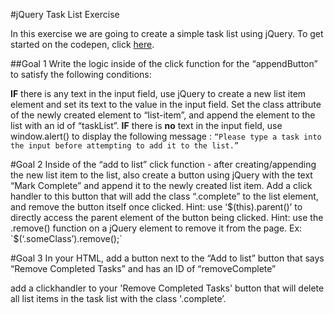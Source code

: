 #jQuery Task List Exercise

In this exercise we are going to create a simple task list using jQuery. To get started on the codepen, click [here](http://codepen.io/jtklier/pen/vmZYNP).

##Goal 1
 Write the logic inside of the click function for the “appendButton” to satisfy the following conditions:

**IF** there is any text in the input field, use jQuery to create a new list item element and set its text to the value in the input field. Set the class attribute of the newly created element to “list-item”, and append the element to the list with an id of “taskList”.
**IF** there is **no** text in the input field, use window.alert() to display the following message : `“Please type a task into the input before attempting to add it to the list.”`

#Goal 2
Inside of the “add to list” click function - after creating/appending the new list item to the list, also create a button using jQuery with the text “Mark Complete” and append it to the newly created list item. Add a click handler to this button that will add the class “.complete” to the list element, and remove the button itself once clicked. Hint: use ‘$(this).parent()’ to directly access the parent element of the button being clicked. Hint: use the .remove() function on a jQuery element to remove it from the page. Ex: `$(‘.someClass’).remove();`

#Goal 3
In your HTML, add a button next to the “Add to list” button that says “Remove Completed Tasks” and has an ID of “removeComplete”

add a clickhandler to your 'Remove Completed Tasks' button that will delete all list items in the task list with the class '.complete’.

